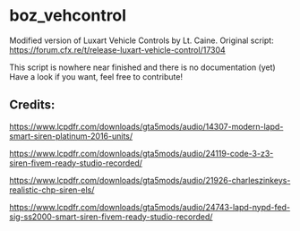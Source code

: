 # boz_vehcontrol
Modified version of Luxart Vehicle Controls by Lt. Caine.
Original script: https://forum.cfx.re/t/release-luxart-vehicle-control/17304

This script is nowhere near finished and there is no documentation (yet)
Have a look if you want, feel free to contribute!

## Credits: 
https://www.lcpdfr.com/downloads/gta5mods/audio/14307-modern-lapd-smart-siren-platinum-2016-units/

https://www.lcpdfr.com/downloads/gta5mods/audio/24119-code-3-z3-siren-fivem-ready-studio-recorded/

https://www.lcpdfr.com/downloads/gta5mods/audio/21926-charleszinkeys-realistic-chp-siren-els/

https://www.lcpdfr.com/downloads/gta5mods/audio/24743-lapd-nypd-fed-sig-ss2000-smart-siren-fivem-ready-studio-recorded/